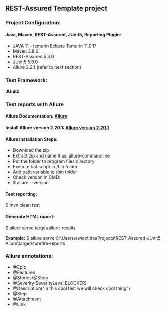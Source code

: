 ## REST-Assured Template project

### Project Configuration:

#### Java, Maven, REST-Assured, JUnit5, Reporting Plugin:

- JAVA 11 - temurin Eclipse Temurin 11.0.17
- Maven 3.8.6
- REST-Assured 5.3.0
- JUnit5 5.9.0
- Allure 2.2.1 (refer to next section)

### Test Framework:
**JUnit5** 

### Test reports with Allure

#### Allure Documentation: [Allure](https://docs.qameta.io/allure/#_about)

#### Install Allure version 2.20.1: [Allure version 2.20.1](https://repo.maven.apache.org/maven2/io/qameta/allure/allure-commandline/2.20.1/)

#### Allure Installation Steps:

- Download the zip
- Extract zip and name it as: allure-commandline
- Put the folder to program files directory
- Execute bat script in /bin folder
- Add path variable to /bin folder
- Check version in CMD:
- $ allure --version

#### Test reporting:

$ mvn clean test

#### Generate HTML raport:

$ allure serve target/allure-results

**Example:**
$ allure serve C:\Users\swiec\IdeaProjects\REST-Assured-JUnit5-Allure\target\surefire-reports

### Allure annotations:

- @Epic
- @Features
- @Stories/@Story
- @Severity(SeverityLevel.BLOCKER)
- @Description("In this cool test we will check cool thing")
- @Step
- @Attachment
- @Link
